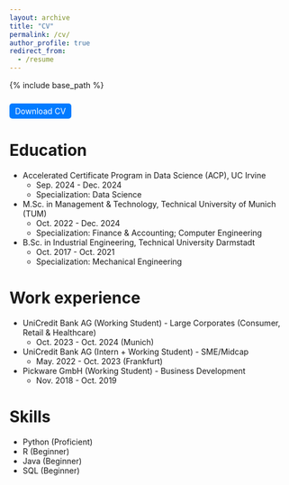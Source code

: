 ```yaml
---
layout: archive
title: "CV"
permalink: /cv/
author_profile: true
redirect_from:
  - /resume
---
```


{% include base_path %}

<a href="/files/cv.pdf" download style="display: inline-block; margin-top: 10px; padding: 5px 10px; background-color: #007BFF; color: white; text-decoration: none; border-radius: 5px;">Download CV</a>

Education
======
* Accelerated Certificate Program in Data Science (ACP), UC Irvine
  * Sep. 2024 - Dec. 2024
  * Specialization: Data Science
* M.Sc. in Management & Technology, Technical University of Munich (TUM)
  * Oct. 2022 - Dec. 2024
  * Specialization: Finance & Accounting; Computer Engineering
* B.Sc. in Industrial Engineering, Technical University Darmstadt
  * Oct. 2017 - Oct. 2021
  * Specialization: Mechanical Engineering

Work experience
======
* UniCredit Bank AG (Working Student) - Large Corporates (Consumer, Retail & Healthcare)
  * Oct. 2023 - Oct. 2024 (Munich)
* UniCredit Bank AG (Intern + Working Student) - SME/Midcap 
  * May. 2022 - Oct. 2023 (Frankfurt)
* Pickware GmbH (Working Student) - Business Development
  * Nov. 2018 - Oct. 2019
  
Skills
======
* Python (Proficient)
* R (Beginner)
* Java (Beginner)
* SQL (Beginner)

